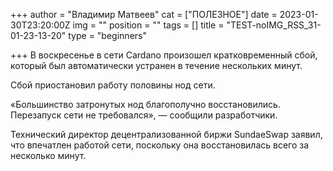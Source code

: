 +++
author = "Владимир Матвеев"
cat = ["ПОЛЕЗНОЕ"]
date = 2023-01-30T23:20:00Z
img = ""
position = ""
tags = []
title = "TEST-noIMG_RSS_31-01-23-13-20"
type = "beginners"

+++
В воскресенье в сети Cardano произошел кратковременный сбой, который был автоматически устранен в течение нескольких минут.

Сбой приостановил работу половины нод сети.

«Большинство затронутых нод благополучно восстановились. Перезапуск сети не требовался», — сообщили разработчики.

Технический директор децентрализованной биржи SundaeSwap заявил, что впечатлен работой сети, поскольку она восстановилась всего за несколько минут.